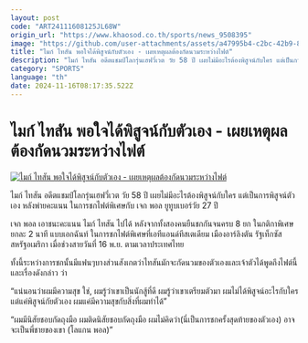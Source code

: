 ```yaml
---
layout: post
code: "ART24111608125JL68W"
origin_url: "https://www.khaosod.co.th/sports/news_9508395"
image: "https://github.com/user-attachments/assets/a47995b4-c2bc-42b9-8358-8245265edd0e"
title: "ไมก์ ไทสัน พอใจได้พิสูจน์กับตัวเอง - เผยเหตุผลต้องกัดนวมระหว่างไฟต์"
description: "ไมก์ ไทสัน อดีตแชมป์โลกรุ่นเฮฟวี่เวต วัย 58 ปี เผยไม่มีอะไรต้องพิสูจน์กับใคร แต่เป็นการพิสูจน์ตัวเอง หลังพ่ายคะแนน ในการชกไฟต์พิเศษกับ เจก พอล"
category: "SPORTS"
language: "th"
date: 2024-11-16T08:17:35.522Z
---
```


# ไมก์ ไทสัน พอใจได้พิสูจน์กับตัวเอง - เผยเหตุผลต้องกัดนวมระหว่างไฟต์

[![ไมก์ ไทสัน พอใจได้พิสูจน์กับตัวเอง - เผยเหตุผลต้องกัดนวมระหว่างไฟต์](https://www.khaosod.co.th/wpapp/uploads/2024/11/tys.jpg "ไมก์ ไทสัน พอใจได้พิสูจน์กับตัวเอง - เผยเหตุผลต้องกัดนวมระหว่างไฟต์")](https://www.khaosod.co.th/wpapp/uploads/2024/11/tys.jpg)

ไมก์ ไทสัน อดีตแชมป์โลกรุ่นเฮฟวี่เวต วัย 58 ปี เผยไม่มีอะไรต้องพิสูจน์กับใคร แต่เป็นการพิสูจน์ตัวเอง หลังพ่ายคะแนน ในการชกไฟต์พิเศษกับ เจก พอล ยูทูบเบอร์วัย 27 ปี

เจก พอล เอาชนะคะแนน ไมก์ ไทสัน ไปได้ หลังจากทั้งสองคนยืนชกกันจนครบ 8 ยก ในกติกาพิเศษยกละ 2 นาที แบบเอกฉันท์ ในการชกไฟต์พิเศษที่เอทีแอนด์ทีสเตเดียม เมืองอาร์ลิงตัน รัฐเท็กซัส สหรัฐอเมริกา เมื่อช่วงสายวันที่ 16 พ.ย. ตามเวลาประเทศไทย

ทั้งนี้ระหว่างการชกนั้นมีแฟนๆบางส่วนสังเกตว่าไทสันมักจะกัดนวมของตัวเองและเจ้าตัวได้พูดถึงไฟต์นี้และเรื่องดังกล่าว ว่า

“แน่นอนว่าผมมีความสุข ใช่, ผมรู้ว่าเขาเป็นนักสู้ที่ดี ผมรู้ว่าเขาเตรียมตัวมา ผมไม่ได้พิสูจน์อะไรกับใคร แต่แค่พิสูจน์กัยตัวเอง ผมแค่มีความสุขกับสิ่งที่ผมทำได้”

“ผมมีนิสัยชอบกัดถุงมือ ผมติดนิสัยชอบกัดถุงมือ ผมไม่คิดว่า(นี่เป็นการชกครั้งสุดท้ายของตัวเอง) อาจจะเป็นพี่ชายของเขา (โลแกน พอล)”